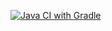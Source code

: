 [![Java CI with Gradle](https://github.com/AnastasiiaPro/rest/actions/workflows/gradle.yml/badge.svg)](https://github.com/AnastasiiaPro/rest/actions/workflows/gradle.yml)
